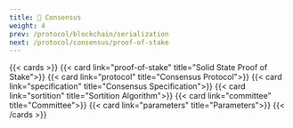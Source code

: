 ```yaml
---
title: 🧬 Consensus
weight: 4
prev: /protocol/blockchain/serialization
next: /protocol/consensus/proof-of-stake
---
```


{{< cards >}}
    {{< card link="proof-of-stake" title="Solid State Proof of Stake">}}
    {{< card link="protocol" title="Consensus Protocol">}}
    {{< card link="specification" title="Consensus Specification">}}
    {{< card link="sortition" title="Sortition Algorithm">}}
    {{< card link="committee" title="Committee">}}
    {{< card link="parameters" title="Parameters">}}
{{< /cards >}}
